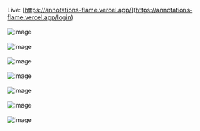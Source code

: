 Live: [https://annotations-flame.vercel.app/](https://annotations-flame.vercel.app/login)
<br></br>
![image](https://github.com/user-attachments/assets/a2e9d5eb-3231-4e8c-aaa7-b9f247f56de9)<br><br/>
![image](https://github.com/user-attachments/assets/880c87ba-c649-4f5e-bde1-1f5e6decd400)<br><br/>
![image](https://github.com/user-attachments/assets/0ea828af-1515-48b1-accd-976f8a72a316)<br><br/>
![image](https://github.com/user-attachments/assets/0f85af79-6a23-4d16-8525-48d338864879)<br><br/>
![image](https://github.com/user-attachments/assets/e4b41610-43f7-4521-9c5f-7a73aa2bc21c)<br><br/>
![image](https://github.com/user-attachments/assets/5587d9cb-ff4c-41af-9657-e0cd68bd3a6f)<br><br/>
![image](https://github.com/user-attachments/assets/f86f8cd1-1d9c-437e-91eb-0540de154646)<br><br/>
